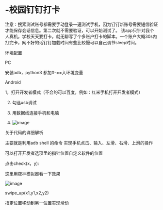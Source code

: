 # -校园钉钉打卡
注意：搜索测试账号都需要手动登录一遍测试手机，因为钉钉新账号需要短信验证才能保存会话信息。第二次就不需要验证，可以开始测试了。
该app只针对我个人真机，学校天天要打卡，就无聊写了个多账户打卡的脚本。一个账户大概30s内打完卡，网不好的话钉钉加载时间有些比较慢可以自己调节sleep时间。

环境配置

PC

安装adb，python3 都加#-==入环境变量

Android

1，打开开发者模式（不会的可以百度，例如：红米手机打开开发者模式）

2. 勾选usb调试

3. 用数据线连接手机和电脑

4. ![image](https://user-images.githubusercontent.com/61609966/163714669-54fa9178-4466-4a13-85c1-81a526c9ef45.png)


关于代码的详细解析

主要就是利用adb shell 的命令 实现手机点击、输入、左滑、右滑、上滑的操作

可以打开开发者选项里的指针位置自定义软件的位置

点击check(x，y):	

这里用夜神模拟器看一下效果

![image](https://user-images.githubusercontent.com/61609966/163715090-afd074fb-d42a-4124-b430-7b86414e3d85.png)

  
swipe_up(x1,y1,x2,y2)


指定位置移动到另一位置实现滑动
  


